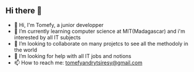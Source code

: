 ## Hi there 👋
- 👋 Hi, I'm Tomefy, a junior developper
- 🌱 I’m currently learning computer science at MIT(Madagascar) and i'm interested by all IT subjects
- 👯 I’m looking to collaborate on many projetcs to see all the methodoly in the world
- 🤔 I’m looking for help with all IT jobs and notions 
- 📫 How to reach me: tomefyandrytsiresy@gmail.com

